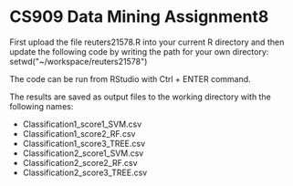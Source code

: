 CS909 Data Mining Assignment8
=============================

First upload the file reuters21578.R into your current R directory and then update the following code by writing the path for your own directory: setwd("~/workspace/reuters21578")

The code can be run from RStudio with Ctrl + ENTER command. 

The results are saved as output files to the working directory with the following names:

- Classification1_score1_SVM.csv
- Classification1_score2_RF.csv
- Classification1_score3_TREE.csv
- Classification2_score1_SVM.csv
- Classification2_score2_RF.csv
- Classification2_score3_TREE.csv

